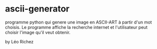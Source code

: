 # ascii-generator

programme python qui genere une image en ASCII-ART à partir d'un mot choisis.
Le programme affiche la recherche internet et l'utilisateur peut choisir l'image qu'il veut obtenir.

by Léo Richez
